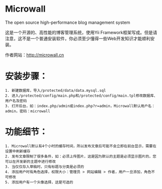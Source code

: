 Microwall
=========

The open source high-performance blog management system

这是一个开源的、高性能的博客管理系统，使用Yii Framework框架写成。但是请注意，这不是一个普通安装软件，你必须至少懂得一些Web开发知识才能顺利安装。

作者网站：http://microwall.cn

安装步骤：
=========
    1. 新建数据库，导入/protected/data/data.mysql.sql
    2. 进入/protected/config/main.php和/protected/config/main.tpl修改数据库、用户名及密码
    3. 打开后台，如：index.php/admin或index.php?r=admin，Microwall默认用户名：admin，密码：microwall

功能细节：
=========
    1. Microwall默认有4个小时的缓存时间，所以发布文章后可能不会立即在前台显示，需要在设置中刷新缓存
    2. 发布文章限制了很多条件，如：必须上传图片，这是因为默认的主题是必须显示图片的，您可以在开发新的主题中进行修改
    3. 当仅仅存入草稿时，只有标题与分类是必须的
    4. 添加用户时有角色选择，权限大小：管理员 > 网站编辑 > 作者，用户一旦添加，角色不可修改
    5. 添加用户有一个头像选择，这是可选的